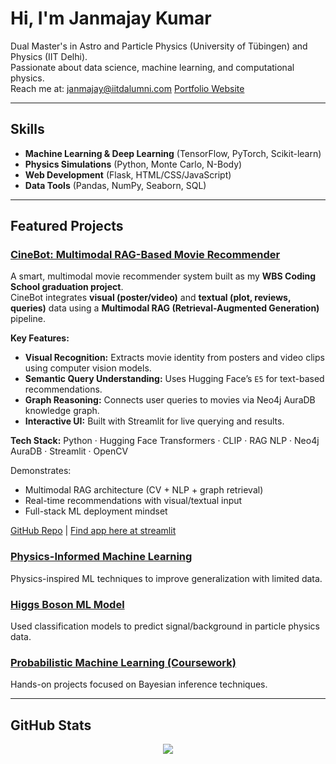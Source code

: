 # Hi, I'm Janmajay Kumar

Dual Master's in Astro and Particle Physics (University of Tübingen) and Physics (IIT Delhi).  
Passionate about data science, machine learning, and computational physics.  
 Reach me at: janmajay@iitdalumni.com
 [Portfolio Website](https://janmajay.de/)

---

## Skills
- **Machine Learning & Deep Learning** (TensorFlow, PyTorch, Scikit-learn)
- **Physics Simulations** (Python, Monte Carlo, N-Body)
- **Web Development** (Flask, HTML/CSS/JavaScript)
- **Data Tools** (Pandas, NumPy, Seaborn, SQL)

---

##  Featured Projects
###  [CineBot: Multimodal RAG-Based Movie Recommender](https://github.com/QED137/CineBot)

A smart, multimodal movie recommender system built as my **WBS Coding School graduation project**.  
CineBot integrates **visual (poster/video)** and **textual (plot, reviews, queries)** data using a **Multimodal RAG (Retrieval-Augmented Generation)** pipeline.

 **Key Features:**
- **Visual Recognition:** Extracts movie identity from posters and video clips using computer vision models.
-  **Semantic Query Understanding:** Uses Hugging Face’s `E5` for text-based recommendations.
-  **Graph Reasoning:** Connects user queries to movies via Neo4j AuraDB knowledge graph.
- **Interactive UI:** Built with Streamlit for live querying and results.

**Tech Stack:** Python · Hugging Face Transformers · CLIP · RAG NLP · Neo4j AuraDB · Streamlit · OpenCV

 Demonstrates:
- Multimodal RAG architecture (CV + NLP + graph retrieval)
- Real-time recommendations with visual/textual input
- Full-stack ML deployment mindset

 [GitHub Repo](https://github.com/QED137/CineBot) |  [Find app here at streamlit](https://qed137-cinebot-app-yvadoa.streamlit.app/)




###  [Physics-Informed Machine Learning](https://github.com/QED137/PIML)
Physics-inspired ML techniques to improve generalization with limited data.

###  [Higgs Boson ML Model](https://github.com/QED137/HiggsBosonML)
Used classification models to predict signal/background in particle physics data.
<!--
###  [Full-Stack Job Board App](https://github.com/QED137/FlaskOnReplit)
Flask app with MySQL backend for job search and applications.  
 [Live Demo](https://web-development-with-flask.onrender.com/)
-->
###  [Probabilistic Machine Learning (Coursework)](https://github.com/QED137/Probabilistic-Machine-Learning)
Hands-on projects focused on Bayesian inference techniques.

---
##  GitHub Stats
<p align="center">
 

  <img src="https://github-readme-streak-stats.herokuapp.com?user=QED137&theme=solarized-dark&border_radius=6" />
 

</p>
